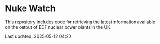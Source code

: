 # Nuke Watch

This repository includes code for retrieving the latest information available on the output of EDF nuclear power plants in the UK.

Last updated: 2025-05-12 04:20